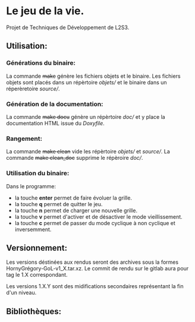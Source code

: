 # Le jeu de la vie.

Projet de Techniques de Développement de L2S3.

## Utilisation:

### Générations du binaire:

La commande ~~make~~ génère les fichiers objets et le binaire. Les fichiers objets sont placés dans un répèrtoire *objets/* et le binaire dans un réperèretoire *source/*.

### Génération de la documentation:

La commande ~~make docu~~ génère un répèrtoire *doc/* et y place la documentation HTML issue du *Doxyfile*.

### Rangement:

La commande ~~make clean~~ vide les répèrtoire *objets/* et *source/*.
La commande ~~make clean_doc~~ supprime le répèroire *doc/*.

### Utilisation du binaire:

Dans le programme:
* la touche **enter** permet de faire évoluer la grille.
* la touche **q** permet de quitter le jeu.
* la touche **n** permet de charger une nouvelle grille.
* la touche **v** permet d'activer et de désactiver le mode vieillissement.
* la touche **c** permet de passer du mode cyclique à non cyclique et inversemment.


## Versionnement:

Les versions déstinées aux rendus seront des archives sous la formes HornyGrégory-GoL-v1_X.tar.xz.
Le commit de rendu sur le gitlab aura pour tag le 1.X correspondant.

Les versions 1.X.Y sont des midifications secondaires représentant la fin d'un niveau.

## Bibliothèques: